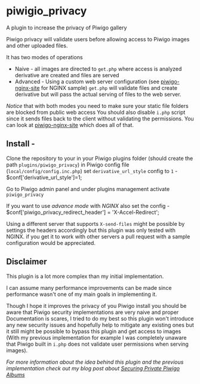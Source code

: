 # piwigio_privacy
A plugin to increase the privacy of Piwigo gallery

Piwigo privacy will validate users before allowing
access to Piwigo images and other uploaded files.

It has two modes of operations
- Naive - all images are directed to `get.php` where access is analyzed derivative are created and files are served
- Advanced - Using a custom web server configuration (see [piwigo-nginx-site](piwigo-nginx-site) for NGINX sample) `get.php` will validate files and create derivative but will pass the actual serving of files to the web server.

*Notice* that with both modes you need to make sure your static file folders are blocked from public web access 
You should also disable `i.php` script since it sends files back to the client without validating the permissions.
You can look at [piwigo-nginx-site](piwigo-nginx-site) which does all of that.

## Install -
Clone the repository to your in your Piwigo plugins folder (should create the path `plugins/piwigo_privacy`)
in Piwigo config file (`local/config/config.inc.php`) set `derivative_url_style` config to `1` -
$conf['derivative_url_style']=1;

Go to Piwigo admin panel and under plugins management activate `piwigo_privacy`

If you want to use *advance mode* with *NGINX* also set the config -
$conf['piwigo_privacy_redirect_header'] = 'X-Accel-Redirect';

Using a different server that supports `X-send-files` might be possible by settings the headers accordingly but this plugin was only tested with NGINX. if you get it to work with other servers a pull request with a sample configuration would be appreciated.

## Disclaimer
This plugin is a lot more complex than my initial implementation.

I can assume many performance improvements can be made since performance wasn't one of my main goals in implementing it.

Though I hope it improves the privacy of you Piwigo install you should be aware that Piwigo security implementations are very naive and proper Documentation is scares, I tried to do my best so this plugin won't introduce any new security issues and hopefully help to mitigate any existing ones but it still might be possible to bypass this plugin and get access to images (With my previous implementation for example I was completely unaware that Piwigo built in `i.php` does not validate user permissions when serving images).


_For more information about the idea behind this plugin and the previous implementation check out my blog post about [Securing Private Piwigo Albums](https://ca.non.co.il/index.php/securing-private-piwigo-albums/)_
